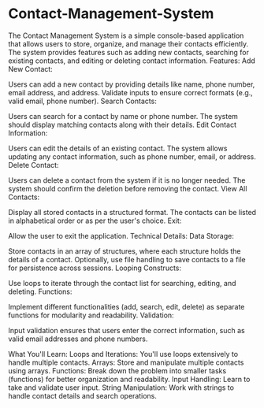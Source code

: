 # Contact-Management-System
The Contact Management System is a simple console-based application that allows users to store, organize, and manage their contacts efficiently. The system provides features such as adding new contacts, searching for existing contacts, and editing or deleting contact information.
Features:
Add New Contact:

Users can add a new contact by providing details like name, phone number, email address, and address.
Validate inputs to ensure correct formats (e.g., valid email, phone number).
Search Contacts:

Users can search for a contact by name or phone number.
The system should display matching contacts along with their details.
Edit Contact Information:

Users can edit the details of an existing contact.
The system allows updating any contact information, such as phone number, email, or address.
Delete Contact:

Users can delete a contact from the system if it is no longer needed.
The system should confirm the deletion before removing the contact.
View All Contacts:

Display all stored contacts in a structured format.
The contacts can be listed in alphabetical order or as per the user's choice.
Exit:

Allow the user to exit the application.
Technical Details:
Data Storage:

Store contacts in an array of structures, where each structure holds the details of a contact.
Optionally, use file handling to save contacts to a file for persistence across sessions.
Looping Constructs:

Use loops to iterate through the contact list for searching, editing, and deleting.
Functions:

Implement different functionalities (add, search, edit, delete) as separate functions for modularity and readability.
Validation:

Input validation ensures that users enter the correct information, such as valid email addresses and phone numbers.

What You'll Learn:
Loops and Iterations: You'll use loops extensively to handle multiple contacts.
Arrays: Store and manipulate multiple contacts using arrays.
Functions: Break down the problem into smaller tasks (functions) for better organization and readability.
Input Handling: Learn to take and validate user input.
String Manipulation: Work with strings to handle contact details and search operations.
